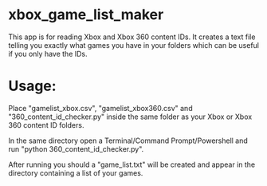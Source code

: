 # xbox_game_list_maker

This app is for reading Xbox and Xbox 360 content IDs. It creates a text file telling you exactly what games you have in your folders which can be useful if you only have the IDs.

# Usage:

Place "gamelist_xbox.csv", "gamelist_xbox360.csv" and "360_content_id_checker.py" inside the same folder as your Xbox or Xbox 360 content ID folders. 

In the same directory open a Terminal/Command Prompt/Powershell and run "python 360_content_id_checker.py".

After running you should  a "game_list.txt" will be created and appear in the directory containing a list of your games.
